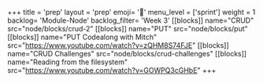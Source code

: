 +++
title = 'prep'
layout = 'prep'
emoji= '📝'
menu_level = ['sprint']
weight = 1
backlog= 'Module-Node'
backlog_filter= 'Week 3'
[[blocks]]
name="CRUD"
src="node/blocks/crud-2"
[[blocks]]
name="PUT"
src="node/blocks/put"
[[blocks]]
name="PUT Codealong with Mitch"
src="https://www.youtube.com/watch?v=zQHM8S74FJE"
[[blocks]]
name="CRUD Challenges"
src="node/blocks/crud-challenges"
[[blocks]]
name="Reading from the filesystem"
src="https://www.youtube.com/watch?v=GOWPQ3cGHbE"
+++

